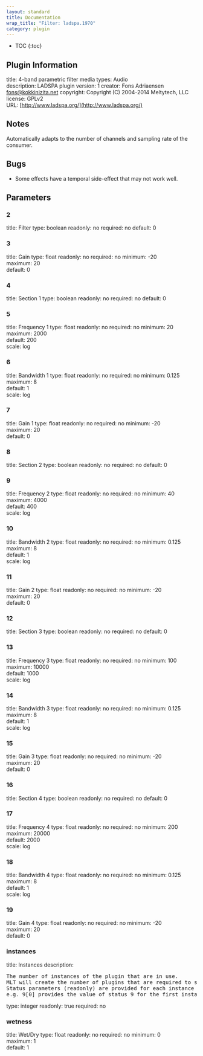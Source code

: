 ```yaml
---
layout: standard
title: Documentation
wrap_title: "Filter: ladspa.1970"
category: plugin
---
```

* TOC
{:toc}

## Plugin Information

title: 4-band parametric filter
media types:
Audio  
description: LADSPA plugin
version: 1
creator: Fons Adriaensen <fons@kokkinizita.net>
copyright: Copyright (C) 2004-2014 Meltytech, LLC  
license: GPLv2  
URL: [http://www.ladspa.org/](http://www.ladspa.org/)  

## Notes

Automatically adapts to the number of channels and sampling rate of the consumer.

## Bugs

* Some effects have a temporal side-effect that may not work well.


## Parameters

### 2

title: Filter  type: boolean
readonly: no
required: no
default: 0  

### 3

title: Gain  type: float
readonly: no
required: no
minimum: -20  
maximum: 20  
default: 0  

### 4

title: Section 1  type: boolean
readonly: no
required: no
default: 0  

### 5

title: Frequency 1  type: float
readonly: no
required: no
minimum: 20  
maximum: 2000  
default: 200  
scale: log  

### 6

title: Bandwidth 1  type: float
readonly: no
required: no
minimum: 0.125  
maximum: 8  
default: 1  
scale: log  

### 7

title: Gain 1  type: float
readonly: no
required: no
minimum: -20  
maximum: 20  
default: 0  

### 8

title: Section 2  type: boolean
readonly: no
required: no
default: 0  

### 9

title: Frequency 2  type: float
readonly: no
required: no
minimum: 40  
maximum: 4000  
default: 400  
scale: log  

### 10

title: Bandwidth 2  type: float
readonly: no
required: no
minimum: 0.125  
maximum: 8  
default: 1  
scale: log  

### 11

title: Gain 2  type: float
readonly: no
required: no
minimum: -20  
maximum: 20  
default: 0  

### 12

title: Section 3  type: boolean
readonly: no
required: no
default: 0  

### 13

title: Frequency 3  type: float
readonly: no
required: no
minimum: 100  
maximum: 10000  
default: 1000  
scale: log  

### 14

title: Bandwidth 3  type: float
readonly: no
required: no
minimum: 0.125  
maximum: 8  
default: 1  
scale: log  

### 15

title: Gain 3  type: float
readonly: no
required: no
minimum: -20  
maximum: 20  
default: 0  

### 16

title: Section 4  type: boolean
readonly: no
required: no
default: 0  

### 17

title: Frequency 4  type: float
readonly: no
required: no
minimum: 200  
maximum: 20000  
default: 2000  
scale: log  

### 18

title: Bandwidth 4  type: float
readonly: no
required: no
minimum: 0.125  
maximum: 8  
default: 1  
scale: log  

### 19

title: Gain 4  type: float
readonly: no
required: no
minimum: -20  
maximum: 20  
default: 0  

### instances

title: Instances  description:
<pre>
The number of instances of the plugin that are in use.
MLT will create the number of plugins that are required to support the number of audio channels.
Status parameters (readonly) are provided for each instance and are accessed by specifying the instance number after the identifier (starting at zero).
e.g. 9[0] provides the value of status 9 for the first instance.
</pre>
type: integer
readonly: true
required: no

### wetness

title: Wet/Dry  type: float
readonly: no
required: no
minimum: 0  
maximum: 1  
default: 1  

